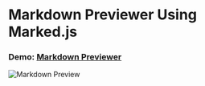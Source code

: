 # Markdown Previewer Using Marked.js
### Demo: [Markdown Previewer](https://markdownpreviewer-ebon.vercel.app/)

![Markdown Preview](https://github.com/Yadavprash/Notion/blob/f225b85a2ea5b0845b3c88adf394f3fa94bf9ac3/Screenshot%20from%202023-05-20%2008-31-35.png)

